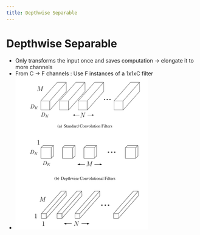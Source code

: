 ```yaml
---
title: Depthwise Separable
---
```


# Depthwise Separable
- Only transforms the input once and saves computation -> elongate it to more channels
- From C -> F channels : Use F instances of a 1x1xC filter
- ![im](assets/Pasted%20image%2020220306122226.png)


































































































